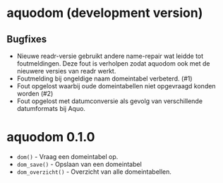 # aquodom (development version)

## Bugfixes

* Nieuwe readr-versie gebruikt andere name-repair wat leidde tot foutmeldingen. Deze fout is verholpen zodat aquodom ook met de nieuwere versies van readr werkt.
* Foutmelding bij ongeldige naam domeintabel verbeterd. (#1)
* Fout opgelost waarbij oude domeintabellen niet opgevraagd konden worden (#2)
* Fout opgelost met datumconversie als gevolg van verschillende datumformats bij Aquo.

# aquodom 0.1.0

* `dom()` - Vraag een domeintabel op.
* `dom_save()` - Opslaan van een domeintabel
* `dom_overzicht()` - Overzicht van alle domeintabellen.


